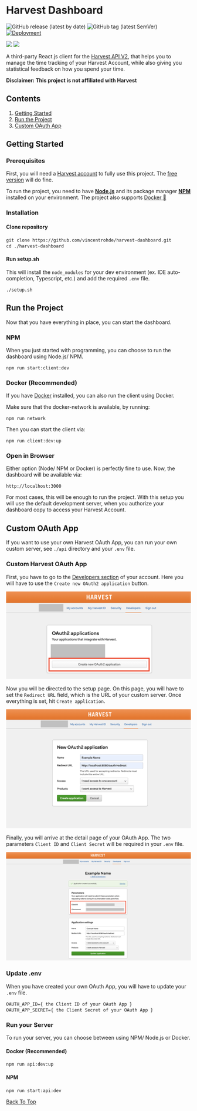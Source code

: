 # Harvest Dashboard

![GitHub release (latest by date)](https://img.shields.io/github/v/release/vincentrohde/harvest-dashboard)
![GitHub tag (latest SemVer)](https://img.shields.io/github/v/tag/vincentrohde/harvest-dashboard)
[![Deployment](https://github.com/vincentrohde/harvest-dashboard/actions/workflows/deploy.yml/badge.svg)](https://github.com/vincentrohde/harvest-dashboard/actions/workflows/deploy.yml)

[![](https://tokei.rs/b1/github/vincentrohde/harvest-dashboard?category=code)](https://github.com/vincentrohde/harvest-dashboard)
[![](https://tokei.rs/b1/github/vincentrohde/harvest-dashboard?category=files)](https://github.com/vincentrohde/harvest-dashboard)

A third-party React.js client for the [Harvest API V2](https://help.getharvest.com/api-v2/), that helps you to manage the time tracking of your Harvest Account, while also giving you statistical feedback on how you spend your time.

**Disclaimer: This project is not affiliated with Harvest**


## Contents

1. [Getting Started](#getting-started)
2. [Run the Project](#run-the-project)
2. [Custom OAuth App](#custom-oauth-app)

## Getting Started

### Prerequisites

First, you will need a [Harvest account](https://www.getharvest.com) to fully use this project. The [free version](https://www.getharvest.com/pricing) will do fine. 

To run the project, 
you need to have **[Node.js](https://nodejs.org/en/)** and its package manager **[NPM](https://www.npmjs.com/)** installed on your environment. The project also supports [Docker 🐋](https://www.docker.com/)

### Installation

#### Clone repository

```
git clone https://github.com/vincentrohde/harvest-dashboard.git
cd ./harvest-dashboard
```

#### Run setup.sh
This will install the `node_modules` for your dev environment (ex. IDE auto-completion, Typescript, etc.) and add the required `.env` file.

```
./setup.sh
```

## Run the Project

Now that you have everything in place, you can start the dashboard.

### NPM

When you just started with programming, you can choose to run the dashboard using Node.js/ NPM.

```
npm run start:client:dev
```

### Docker  (Recommended)

If you have [Docker](https://www.docker.com/) installed, you can also run the client using Docker.

Make sure that the docker-network is available, by running:

```
npm run network
```

Then you can start the client via:

```
npm run client:dev:up
```

### Open in Browser

Either option (Node/ NPM or Docker) is perfectly fine to use. Now, the dashboard will be available via:

```
http://localhost:3000
```

For most cases, this will be enough to run the project. With this setup you will use the default development server, when you authorize your dashboard copy to access your Harvest Account.

## Custom OAuth App

If you want to use your own Harvest OAuth App, you can run your own custom server, see `./api` directory and your `.env` file.

### Custom Harvest OAuth App

First, you have to go to the [Developers section](https://id.getharvest.com/developers) of your account. Here you will have to use the `Create new OAuth2 application` button.

![](./assets/oauth-create.png)

Now you will be directed to the setup page. On this page, you will have to set the `Redirect URL` field, which is the URL of your custom server. Once everything is set, hit `Create application`.

![](./assets/oauth-setup.png)

Finally, you will arrive at the detail page of your OAuth App. The two parameters `Client ID` and `Client Secret` will be required in your `.env` file.

![](./assets/oauth-secrets.png)

### Update .env

When you have created your own OAuth App, you will have to update your `.env` file.

```
OAUTH_APP_ID={ the Client ID of your OAuth App }
OAUTH_APP_SECRET={ the Client Secret of your OAuth App }
```

### Run your Server

To run your server, you can choose between using NPM/ Node.js or Docker.

#### Docker (Recommended)

```
npm run api:dev:up
```

#### NPM

```
npm run start:api:dev
```

<a href="#harvest-dashboard">Back To Top</a>
